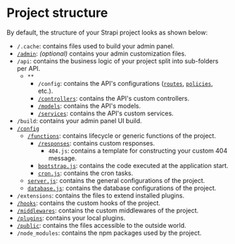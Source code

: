 # Project structure

By default, the structure of your Strapi project looks as shown below:

- `/.cache`: contains files used to build your admin panel.
- [`/admin`](/developer-docs/latest/development/admin-customization.md): _(optional)_ contains your admin customization files.
- `/api`: contains the business logic of your project split into sub-folders per API.
  - `**`
    - `/config`: contains the API's configurations ([`routes`](/developer-docs/latest/development/backend-customization.md#routing), [`policies`](/developer-docs/latest/development/backend-customization.md#policies), etc.).
    - [`/controllers`](/developer-docs/latest/development/backend-customization.md#controllers): contains the API's custom controllers.
    - [`/models`](/developer-docs/latest/development/backend-customization.md#models): contains the API's models.
    - [`/services`](/developer-docs/latest/development/backend-customization.md#services): contains the API's custom services.
- `/build`: contains your admin panel UI build.
- [`/config`](/developer-docs/latest/setup-deployment-guides/configurations.md)
  - [`/functions`](/developer-docs/latest/setup-deployment-guides/configurations.md#functions): contains lifecycle or generic functions of the project.
    - [`/responses`](/developer-docs/latest/development/backend-customization.md#requests-responses): contains custom responses.
      - `404.js`: contains a template for constructing your custom 404 message.
    - [`bootstrap.js`](/developer-docs/latest/setup-deployment-guides/configurations.md#bootstrap): contains the code executed at the application start.
    - [`cron.js`](/developer-docs/latest/setup-deployment-guides/configurations.md#cron-tasks): contains the cron tasks.
  - [`server.js`](/developer-docs/latest/setup-deployment-guides/configurations.md#server): contains the general configurations of the project.
  - [`database.js`](/developer-docs/latest/setup-deployment-guides/configurations.md#database): contains the database configurations of the project.
- `/extensions`: contains the files to extend installed plugins.
- [`/hooks`](/developer-docs/latest/setup-deployment-guides/configurations.md#hooks): contains the custom hooks of the project.
- [`/middlewares`](/developer-docs/latest/setup-deployment-guides/configurations.md#middlewares): contains the custom middlewares of the project.
- [`/plugins`](/developer-docs/latest/setup-deployment-guides/configurations.md#plugins): contains your local plugins.
- [`/public`](/developer-docs/latest/setup-deployment-guides/configurations.md#public-assets): contains the files accessible to the outside world.
- `/node_modules`: contains the npm packages used by the project.
